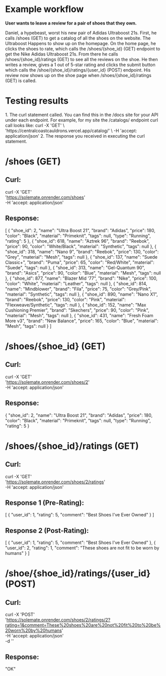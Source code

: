 # Example workflow
<copy and paste the workflow you had described in the
early group project assignment that you will first implement>
**User wants to leave a review for a pair of shoes that they own.**

Daniel, a hypebeast, worst his new pair of Adidas Ultraboost 21s. First, he calls /shoes (GET) to get a catalog of all the shoes on the website. The Ultraboost Happens to show up on the homepage. On the home page, he clicks the shoes to rate, which calls the /shoes/{shoe_id} (GET) endpoint to get the Nike Adidas Ultraboost 21s. From there he calls /shoes/{shoe_id}/ratings (GET) to see all the reviews on the shoe. He then writes a review, gives a 1 out of 5-star rating and clicks the submit button which calls the /shoe/{shoe_id}/ratings/{user_id} (POST) endpoint. His review now shows up on the shoe page when /shoes/{shoe_id}/ratings (GET) is called.

# Testing results
<Repeated for each step of the workflow>
1. The curl statement called. You can find this in the /docs site for your 
API under each endpoint. For example, for my site the /catalogs/ endpoint 
curl call looks like:
curl -X 'GET' \
  'https://centralcoastcauldrons.vercel.app/catalog/' \
  -H 'accept: application/json'
2. The response you received in executing the curl statement.


# /shoes (GET)

## Curl:
curl -X 'GET' \
  'https://solemate.onrender.com/shoes' \
  -H 'accept: application/json'

## Response:
[
 {
  "shoe_id": 2,
  "name": "Ultra Boost 21",
  "brand": "Adidas",
  "price": 180,
  "color": "Black",
  "material": "Primeknit",
  "tags": null,
  "type": "Running",
  "rating": 5
},
  {
    "shoe_id": 618,
    "name": "Aztrek 96",
    "brand": "Reebok",
    "price": 90,
    "color": "White/Black",
    "material": "Synthetic",
    "tags": null
  },
  {
    "shoe_id": 318,
    "name": "Nano 9",
    "brand": "Reebok",
    "price": 130,
    "color": "Grey",
    "material": "Mesh",
    "tags": null
  },
  {
    "shoe_id": 137,
    "name": "Suede Classic+",
    "brand": "Puma",
    "price": 65,
    "color": "Red/White",
    "material": "Suede",
    "tags": null
  },
  {
    "shoe_id": 313,
    "name": "Gel-Quantum 90",
    "brand": "Asics",
    "price": 90,
    "color": "Blue",
    "material": "Mesh",
    "tags": null
  },
  {
    "shoe_id": 877,
    "name": "Blazer Mid '77",
    "brand": "Nike",
    "price": 100,
    "color": "White",
    "material": "Leather",
    "tags": null
  },
  {
    "shoe_id": 814,
    "name": "Mindblower",
    "brand": "Fila",
    "price": 75,
    "color": "Grey/Pink",
    "material": "Synthetic",
    "tags": null
  },
  {
    "shoe_id": 890,
    "name": "Nano X1",
    "brand": "Reebok",
    "price": 130,
    "color": "Pink",
    "material": "Flexweave/Synthetic",
    "tags": null
  },
  {
    "shoe_id": 152,
    "name": "Max Cushioning Premier",
    "brand": "Skechers",
    "price": 90,
    "color": "Pink",
    "material": "Mesh",
    "tags": null
  },
  {
    "shoe_id": 431,
    "name": "Fresh Foam More v3",
    "brand": "New Balance",
    "price": 165,
    "color": "Blue",
    "material": "Mesh",
    "tags": null
  }
]



# /shoes/{shoe_id} (GET)

## Curl:
curl -X 'GET' \
  'https://solemate.onrender.com/shoes/2' \
  -H 'accept: application/json'

## Response:
{
  "shoe_id": 2,
  "name": "Ultra Boost 21",
  "brand": "Adidas",
  "price": 180,
  "color": "Black",
  "material": "Primeknit",
  "tags": null,
  "type": "Running",
  "rating": 5
}


# /shoes/{shoe_id}/ratings (GET)

## Curl:
curl -X 'GET' \
  'https://solemate.onrender.com/shoes/2/ratings' \
  -H 'accept: application/json'

## Response 1 (Pre-Rating):
[
  {
    "user_id": 1,
    "rating": 5,
    "comment": "Best Shoes I've Ever Owned"
  }
]

## Response 2 (Post-Rating):
[
  {
    "user_id": 1,
    "rating": 5,
    "comment": "Best Shoes I've Ever Owned"
  },
  {
    "user_id": 2,
    "rating": 1,
    "comment": "These shoes are not fit to be worn by humans"
  }
]



# /shoe/{shoe_id}/ratings/{user_id} (POST)

## Curl:
curl -X 'POST' \
  'https://solemate.onrender.com/shoes/2/ratings/2?rating=1&comment=These%20shoes%20are%20not%20fit%20to%20be%20worn%20by%20humans' \
  -H 'accept: application/json' \
  -d ''

## Response:
"OK"
